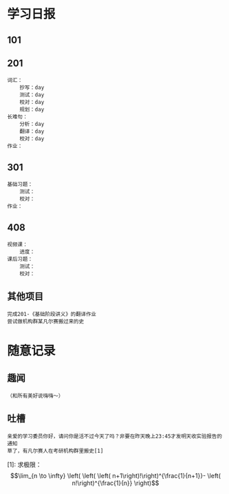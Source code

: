 # 学习日报
## 101
	
## 201
	词汇：
		抄写：day 
		测试：day 
		校对：day 
		规划：day 
	长难句：
		分析：day 
		翻译：day 
		校对：day 
	作业：
		
## 301
	基础习题：
		测试：
		校对：
	作业：
		
## 408
	视频课：
		进度：
	课后习题：
		测试：
		校对：
## 其他项目
	完成201-《基础阶段讲义》的翻译作业
	尝试做机构群某凡尔赛搬过来的史
# 随意记录
## 趣闻
	（和所有美好说嗨嗨～）
## 吐槽
	亲爱的学习委员你好，请问你是活不过今天了吗？非要在昨天晚上23:45才发明天收实验报告的通知
	草了，有凡尔赛人在考研机构群里搬史[1]


\[1]: 求极限：$$\lim_{n \to \infty} \left( \left( \left( n+1\right)!\right)^{\frac{1}{n+1}}- \left( n!\right)^{\frac{1}{n}} \right)$$